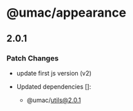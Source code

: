 # @umac/appearance

## 2.0.1

### Patch Changes

- update first js version (v2)

- Updated dependencies []:
  - @umac/utils@2.0.1
